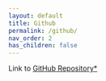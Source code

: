 ```yaml
---
layout: default
title: Github
permalink: /github/
nav_order: 2
has_children: false
---
```


Link to <a href="https://github.com/CS4850-UXA90/CS4850-Spring23-Robot/tree/main" target="_blank">GitHub Repository*</a>